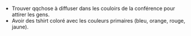 * Trouver qqchose à diffuser dans les couloirs de la conférence pour attirer les gens.
* Avoir des tshirt coloré avec les couleurs primaires (bleu, orange, rouge, jaune).
